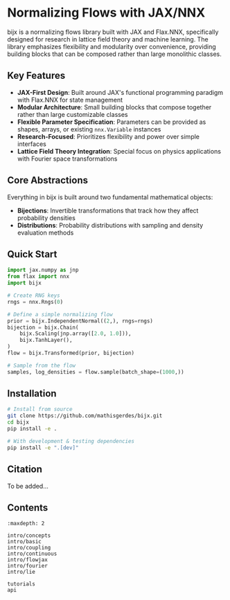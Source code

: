 # Normalizing Flows with JAX/NNX

bijx is a normalizing flows library built with JAX and Flax.NNX, specifically designed for research in lattice field theory and machine learning. The library emphasizes flexibility and modularity over convenience, providing building blocks that can be composed rather than large monolithic classes.

## Key Features

- **JAX-First Design**: Built around JAX's functional programming paradigm with Flax.NNX for state management
- **Modular Architecture**: Small building blocks that compose together rather than large customizable classes
- **Flexible Parameter Specification**: Parameters can be provided as shapes, arrays, or existing `nnx.Variable` instances
- **Research-Focused**: Prioritizes flexibility and power over simple interfaces
- **Lattice Field Theory Integration**: Special focus on physics applications with Fourier space transformations

## Core Abstractions

Everything in bijx is built around two fundamental mathematical objects:

- **Bijections**: Invertible transformations that track how they affect probability densities
- **Distributions**: Probability distributions with sampling and density evaluation methods

## Quick Start

```python
import jax.numpy as jnp
from flax import nnx
import bijx

# Create RNG keys
rngs = nnx.Rngs(0)

# Define a simple normalizing flow
prior = bijx.IndependentNormal((2,), rngs=rngs)
bijection = bijx.Chain(
    bijx.Scaling(jnp.array([2.0, 1.0])),
    bijx.TanhLayer(),
)
flow = bijx.Transformed(prior, bijection)

# Sample from the flow
samples, log_densities = flow.sample(batch_shape=(1000,))
```


## Installation

```bash
# Install from source
git clone https://github.com/mathisgerdes/bijx.git
cd bijx
pip install -e .

# With development & testing dependencies
pip install -e ".[dev]"
```

## Citation

To be added...

## Contents

```{toctree}
:maxdepth: 2

intro/concepts
intro/basic
intro/coupling
intro/continuous
intro/flowjax
intro/fourier
intro/lie

tutorials
api
```
